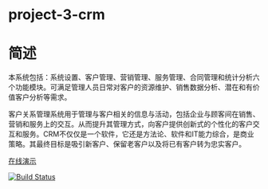 # project-3-crm

# 简述

本系统包括：系统设置、客户管理、营销管理、服务管理、合同管理和统计分析六个功能模块。可满足管理人员日常对客户的资源维护、销售数据分析、潜在和有价值客户分析等需求。

客户关系管理系统用于管理与客户相关的信息与活动，包括企业与顾客间在销售、营销和服务上的交互。从而提升其管理方式，向客户提供创新式的个性化的客户交互和服务。CRM不仅仅是一个软件，它还是方法论、软件和IT能力综合，是商业策略。其最终目标是吸引新客户、保留老客户以及将已有客户转为忠实客户。

[在线演示](http://project.crm3.msy.plus)



[![Build Status](https://travis-ci.org/moshuying/project-3-crm.svg?branch=main)](https://travis-ci.org/moshuying/project-3-crm)
